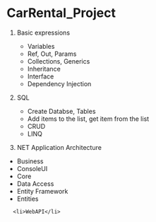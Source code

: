 # CarRental_Project

1. Basic expressions
    <ul>     
      <li>Variables</li>
      <li>Ref, Out, Params</li>
      <li>Collections, Generics</li>
      <li>Inheritance</li>
      <li>Interface</li>
      <li>Dependency Injection</li> 
    </ul>
2. SQL
      <ul>
        <li>Create Databse, Tables</li>
        <li>Add items to the list, get item from the list</li>
        <li>CRUD</li>
        <li>LINQ</li>
      </ul>
     
3. NET Application Architecture
  <ul>
    <li>Business</li>
    <li>ConsoleUI</li>
    <li>Core</li>
    <li>Data Access<li> Entity Framework</li></li>
    <li>Entities</li>
  </ul>
      
      <li>WebAPI</li>
      
 
